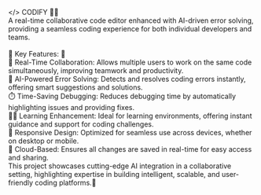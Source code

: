 </> CODIFY 🧑‍💻<br/>
A real-time collaborative code editor enhanced with AI-driven error solving, providing a seamless coding experience for both individual developers and teams.<br/>
<br/>
🌟 Key Features: 🌟<br/>
👥 Real-Time Collaboration: Allows multiple users to work on the same code simultaneously, improving teamwork and productivity.<br/>
🤖 AI-Powered Error Solving: Detects and resolves coding errors instantly, offering smart suggestions and solutions.<br/>
⏱️ Time-Saving Debugging: Reduces debugging time by automatically highlighting issues and providing fixes.<br/>
🧑‍🏫 Learning Enhancement: Ideal for learning environments, offering instant guidance and support for coding challenges.<br/>
📱 Responsive Design: Optimized for seamless use across devices, whether on desktop or mobile.<br/>
💾 Cloud-Based: Ensures all changes are saved in real-time for easy access and sharing.<br/>
This project showcases cutting-edge AI integration in a collaborative setting, highlighting expertise in building intelligent, scalable, and user-friendly coding platforms.🚀<br/>
